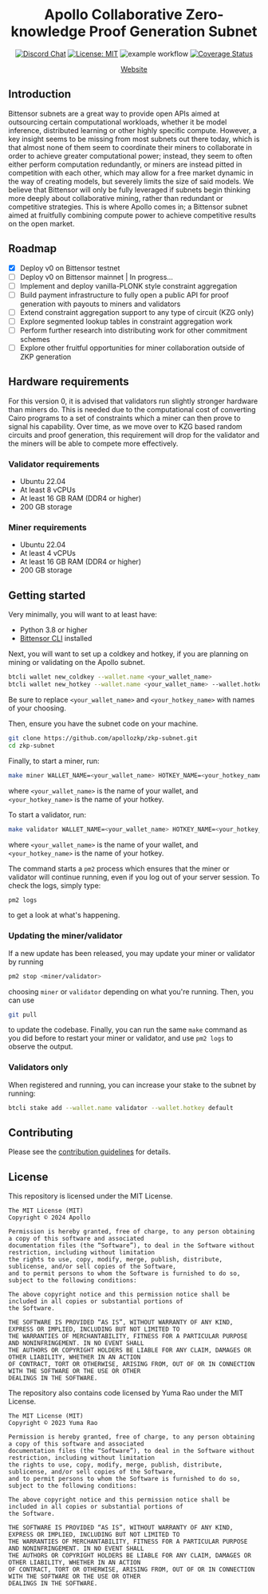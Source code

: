 <div align="center">

# **Apollo Collaborative Zero-knowledge Proof Generation Subnet**
[![Discord Chat](https://img.shields.io/discord/308323056592486420.svg)](https://discord.gg/bittensor)
[![License: MIT](https://img.shields.io/badge/License-MIT-yellow.svg)](https://opensource.org/licenses/MIT) 
![example workflow](https://github.com/apollozkp/zkp-subnet/actions/workflows/ci.yml/badge.svg)
[![Coverage Status](https://coveralls.io/repos/github/apollozkp/zkp-subnet/badge.svg?branch=main)](https://coveralls.io/github/apollozkp/zkp-subnet?branch=main)

[Website](https://apollozkp.com)

</div>

## Introduction

Bittensor subnets are a great way to provide open APIs aimed at outsourcing certain computational workloads, whether it be model inference, distributed learning or other highly specific compute. However, a key insight seems to be missing from most subnets out there today, which is that almost none of them seem to coordinate their miners to collaborate in order to achieve greater computational power; instead, they seem to often either perform computation redundantly, or miners are instead pitted in competition with each other, which may allow for a free market dynamic in the way of creating models, but severely limits the size of said models. We believe that Bittensor will only be fully leveraged if subnets begin thinking more deeply about collaborative mining, rather than redundant or competitive strategies. This is where Apollo comes in; a Bittensor subnet aimed at fruitfully combining compute power to achieve competitive results on the open market.

## Roadmap

- [x] Deploy v0 on Bittensor testnet
- [ ] Deploy v0 on Bittensor mainnet | In progress...
- [ ] Implement and deploy vanilla-PLONK style constraint aggregation
- [ ] Build payment infrastructure to fully open a public API for proof generation with payouts to miners and validators
- [ ] Extend constraint aggregation support to any type of circuit (KZG only)
- [ ] Explore segmented lookup tables in constraint aggregation work
- [ ] Perform further research into distributing work for other commitment schemes
- [ ] Explore other fruitful opportunities for miner collaboration outside of ZKP generation

## Hardware requirements

For this version 0, it is advised that validators run slightly stronger hardware than miners do. This is needed due to the computational cost of converting Cairo programs to a set of constraints which a miner can then prove to signal his capability. Over time, as we move over to KZG based random circuits and proof generation, this requirement will drop for the validator and the miners will be able to compete more effectively.

### Validator requirements

- Ubuntu 22.04
- At least 8 vCPUs
- At least 16 GB RAM (DDR4 or higher)
- 200 GB storage

### Miner requirements

- Ubuntu 22.04
- At least 4 vCPUs
- At least 16 GB RAM (DDR4 or higher)
- 200 GB storage

## Getting started

Very minimally, you will want to at least have:

- Python 3.8 or higher
- [Bittensor CLI](https://github.com/opentensor/bittensor/blob/master/README.md#install) installed

Next, you will want to set up a coldkey and hotkey, if you are planning on mining or validating on the Apollo subnet.

```bash
btcli wallet new_coldkey --wallet.name <your_wallet_name>
btcli wallet new_hotkey --wallet.name <your_wallet_name> --wallet.hotkey <your_hotkey_name>
```

Be sure to replace `<your_wallet_name>` and `<your_hotkey_name>` with names of your choosing.

Then, ensure you have the subnet code on your machine.

```bash
git clone https://github.com/apollozkp/zkp-subnet.git
cd zkp-subnet
```

Finally, to start a miner, run:

```bash
make miner WALLET_NAME=<your_wallet_name> HOTKEY_NAME=<your_hotkey_name>
```

where `<your_wallet_name>` is the name of your wallet, and `<your_hotkey_name>` is the name of your hotkey.

To start a validator, run:

```bash
make validator WALLET_NAME=<your_wallet_name> HOTKEY_NAME=<your_hotkey_name>
```

where `<your_wallet_name>` is the name of your wallet, and `<your_hotkey_name>` is the name of your hotkey.

The command starts a `pm2` process which ensures that the miner or validator will continue running, even if you log out of your server session. To check the logs, simply type:

```bash
pm2 logs
```

to get a look at what's happening.

### Updating the miner/validator

If a new update has been released, you may update your miner or validator by running

```bash
pm2 stop <miner/validator>
```

choosing `miner` or `validator` depending on what you're running. Then, you can use

```bash
git pull
```

to update the codebase. Finally, you can run the same `make` command as you did before to restart your miner or validator, and use `pm2 logs` to observe the output.

### Validators only

When registered and running, you can increase your stake to the subnet by running:

```bash
btcli stake add --wallet.name validator --wallet.hotkey default
```

## Contributing

Please see the [contribution guidelines](./contrib/CONTRIBUTING.md) for details.

## License
This repository is licensed under the MIT License.
```text
The MIT License (MIT)
Copyright © 2024 Apollo

Permission is hereby granted, free of charge, to any person obtaining a copy of this software and associated
documentation files (the “Software”), to deal in the Software without restriction, including without limitation
the rights to use, copy, modify, merge, publish, distribute, sublicense, and/or sell copies of the Software,
and to permit persons to whom the Software is furnished to do so, subject to the following conditions:

The above copyright notice and this permission notice shall be included in all copies or substantial portions of
the Software.

THE SOFTWARE IS PROVIDED “AS IS”, WITHOUT WARRANTY OF ANY KIND, EXPRESS OR IMPLIED, INCLUDING BUT NOT LIMITED TO
THE WARRANTIES OF MERCHANTABILITY, FITNESS FOR A PARTICULAR PURPOSE AND NONINFRINGEMENT. IN NO EVENT SHALL
THE AUTHORS OR COPYRIGHT HOLDERS BE LIABLE FOR ANY CLAIM, DAMAGES OR OTHER LIABILITY, WHETHER IN AN ACTION
OF CONTRACT, TORT OR OTHERWISE, ARISING FROM, OUT OF OR IN CONNECTION WITH THE SOFTWARE OR THE USE OR OTHER
DEALINGS IN THE SOFTWARE.
```

The repository also contains code licensed by Yuma Rao under the MIT License.

```text
The MIT License (MIT)
Copyright © 2023 Yuma Rao

Permission is hereby granted, free of charge, to any person obtaining a copy of this software and associated
documentation files (the “Software”), to deal in the Software without restriction, including without limitation
the rights to use, copy, modify, merge, publish, distribute, sublicense, and/or sell copies of the Software,
and to permit persons to whom the Software is furnished to do so, subject to the following conditions:

The above copyright notice and this permission notice shall be included in all copies or substantial portions of
the Software.

THE SOFTWARE IS PROVIDED “AS IS”, WITHOUT WARRANTY OF ANY KIND, EXPRESS OR IMPLIED, INCLUDING BUT NOT LIMITED TO
THE WARRANTIES OF MERCHANTABILITY, FITNESS FOR A PARTICULAR PURPOSE AND NONINFRINGEMENT. IN NO EVENT SHALL
THE AUTHORS OR COPYRIGHT HOLDERS BE LIABLE FOR ANY CLAIM, DAMAGES OR OTHER LIABILITY, WHETHER IN AN ACTION
OF CONTRACT, TORT OR OTHERWISE, ARISING FROM, OUT OF OR IN CONNECTION WITH THE SOFTWARE OR THE USE OR OTHER
DEALINGS IN THE SOFTWARE.
```
